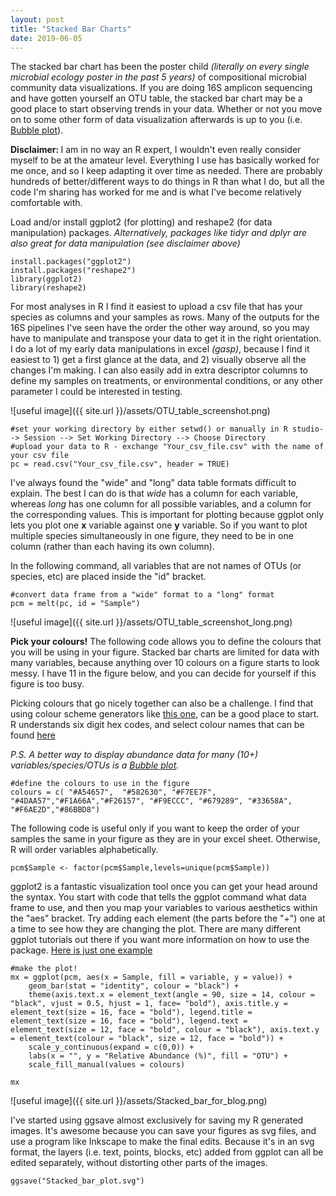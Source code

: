 ```yaml
---
layout: post
title: "Stacked Bar Charts"
date: 2019-06-05
---
```


The stacked bar chart has been the poster child <i>(literally on every single microbial ecology poster in the past 5 years)</i> of compositional microbial community data visualizations. If you are doing 16S amplicon sequencing and have gotten yourself an OTU table, the stacked bar chart may be a good place to start observing trends in your data. Whether or not you move on to some other form of data visualization afterwards is up to you (i.e. [Bubble plot](https://jkzorz.github.io/2019/06/05/Bubble-plots.html)).    

<b> Disclaimer: </b> I am in no way an R expert, I wouldn't even really consider myself to be at the amateur level. Everything I use has basically worked for me once, and so I keep adapting it over time as needed. There are probably hundreds of better/different ways to do things in R than what I do, but all the code I'm sharing has worked for me and is what I've become relatively comfortable with.  


Load and/or install ggplot2 (for plotting) and reshape2 (for data manipulation) packages. 
<i> Alternatively, packages like tidyr and dplyr are also great for data manipulation (see disclaimer above)</i>

```
install.packages("ggplot2")
install.packages("reshape2")
library(ggplot2)
library(reshape2)

```

For most analyses in R I find it easiest to upload a csv file that has your species as columns and your samples as rows. Many of the outputs for the 16S pipelines I've seen have the order the other way around, so you may have to manipulate and transpose your data to get it in the right orientation. I do a lot of my early data manipulations in excel <i>(gasp)</i>, because I find it easiest to 1) get a first glance at the data, and 2) visually observe all the changes I'm making. I can also easily add in extra descriptor columns to define my samples on treatments, or environmental conditions, or any other parameter I could be interested in testing. 


![useful image]({{ site.url }}/assets/OTU_table_screenshot.png)

```
#set your working directory by either setwd() or manually in R studio--> Session --> Set Working Directory --> Choose Directory
#upload your data to R - exchange "Your_csv_file.csv" with the name of your csv file
pc = read.csv("Your_csv_file.csv", header = TRUE)

```

I've always found the "wide" and "long" data table formats difficult to explain. The best I can do is that <i> wide </i> has a column for each variable, whereas <i> long </i> has one column for all possible variables, and a column for the corresponding values. This is important for plotting because ggplot only lets you plot one <b>x</b> variable against one <b>y</b> variable. So if you want to plot multiple species simultaneously in one figure, they need to be in one column (rather than each having its own column).  

In the following command, all variables that are not names of OTUs (or species, etc) are placed inside the "id" bracket.  



```
#convert data frame from a "wide" format to a "long" format
pcm = melt(pc, id = "Sample")

```

![useful image]({{ site.url }}/assets/OTU_table_screenshot_long.png)

<b>Pick your colours!</b> The following code allows you to define the colours that you will be using in your figure. Stacked bar charts are limited for data with many variables, because anything over 10 colours on a figure starts to look messy.  I have 11 in the figure below, and you can decide for yourself if this figure is too busy. 

Picking colours that go nicely together can also be a challenge. I find that using colour scheme generators like [this one](https://coolors.co/app), can be a good place to start. R understands six digit hex codes, and select colour names that can be found [here](http://www.stat.columbia.edu/~tzheng/files/Rcolor.pdf) 


<i>P.S. A better way to display abundance data for many (10+) variables/species/OTUs is a [Bubble plot](http://blog/Bubble). </i>  

```
#define the colours to use in the figure
colours = c( "#A54657",  "#582630", "#F7EE7F", "#4DAA57","#F1A66A","#F26157", "#F9ECCC", "#679289", "#33658A", "#F6AE2D","#86BBD8")

```

The following code is useful only if you want to keep the order of your samples the same in your figure as they are in your excel sheet. Otherwise, R will order variables alphabetically.

```
pcm$Sample <- factor(pcm$Sample,levels=unique(pcm$Sample))

```


ggplot2 is a fantastic visualization tool once you can get your head around the syntax. You start with code that tells the ggplot command what data frame to use, and then you map your variables to various aesthetics within the "aes" bracket. Try adding each element (the parts before the "+") one at a time to see how they are changing the plot.  There are many different ggplot tutorials out there if you want more information on how to use the package. [Here is just one example](http://r-statistics.co/Complete-Ggplot2-Tutorial-Part1-With-R-Code.html)

```
#make the plot!
mx = ggplot(pcm, aes(x = Sample, fill = variable, y = value)) + 
    geom_bar(stat = "identity", colour = "black") + 
    theme(axis.text.x = element_text(angle = 90, size = 14, colour = "black", vjust = 0.5, hjust = 1, face= "bold"), axis.title.y = element_text(size = 16, face = "bold"), legend.title = element_text(size = 16, face = "bold"), legend.text = element_text(size = 12, face = "bold", colour = "black"), axis.text.y = element_text(colour = "black", size = 12, face = "bold")) + 
    scale_y_continuous(expand = c(0,0)) + 
    labs(x = "", y = "Relative Abundance (%)", fill = "OTU") + 
    scale_fill_manual(values = colours)
    
mx

```


![useful image]({{ site.url }}/assets/Stacked_bar_for_blog.png)


I've started using ggsave almost exclusively for saving my R generated images.  It's awesome because you can save your figures as svg files, and use a program like Inkscape to make the final edits. Because it's in an svg format, the layers (i.e. text, points, blocks, etc) added from ggplot can all be edited separately, without distorting other parts of the images.  


```
ggsave("Stacked_bar_plot.svg")

```

